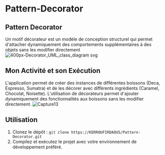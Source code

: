 # Pattern-Decorator

## Pattern Decorator
Un motif décorateur est un modèle de conception structurel qui permet d'attacher dynamiquement des comportements supplémentaires à des objets sans les modifier directement
![400px-Decorator_UML_class_diagram svg](https://github.com/KERROUFIRDAOUS/Pattern-Decorator/assets/52587545/139f87a8-c20e-412b-a2b7-0b2fbb872de6)


## Mon Activité et son Exécution
L'application permet de créer des instances de différentes boissons (Deca, Espresso, Sumatra) et de les décorer avec différents ingrédients (Caramel, Chocolat, Noisette). L'utilisation de décorateurs permet d'ajouter dynamiquement des fonctionnalités aux boissons sans les modifier directement.
![Capture13](https://github.com/KERROUFIRDAOUS/Pattern-Decorator/assets/52587545/250d219c-aae8-4b34-931a-ed97f2d996a0)


## Utilisation
1. Clonez le dépôt : `git clone https://KERROUFIRDAOUS/Pattern-Decorator.git`
2. Compilez et exécutez le projet avec votre environnement de développement préféré.

